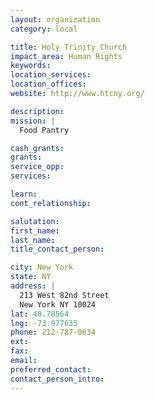 ```yaml
---
layout: organization
category: local

title: Holy Trinity Church
impact_area: Human Rights
keywords: 
location_services: 
location_offices: 
website: http://www.htcny.org/

description: 
mission: |
  Food Pantry

cash_grants: 
grants: 
service_opp: 
services: 

learn: 
cont_relationship: 

salutation: 
first_name: 
last_name: 
title_contact_person: 

city: New York
state: NY
address: |
  213 West 82nd Street     
  New York NY 10024
lat: 40.78564
lng: -73.977635
phone: 212-787-0634
ext: 
fax: 
email: 
preferred_contact: 
contact_person_intro: 
---
```

